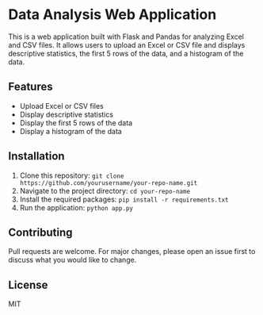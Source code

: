 # Data Analysis Web Application

This is a web application built with Flask and Pandas for analyzing Excel and CSV files. It allows users to upload an Excel or CSV file and displays descriptive statistics, the first 5 rows of the data, and a histogram of the data.

## Features

- Upload Excel or CSV files
- Display descriptive statistics
- Display the first 5 rows of the data
- Display a histogram of the data

## Installation

1. Clone this repository: `git clone https://github.com/yourusername/your-repo-name.git`
2. Navigate to the project directory: `cd your-repo-name`
3. Install the required packages: `pip install -r requirements.txt`
4. Run the application: `python app.py`

## Contributing

Pull requests are welcome. For major changes, please open an issue first to discuss what you would like to change.

## License

MIT
